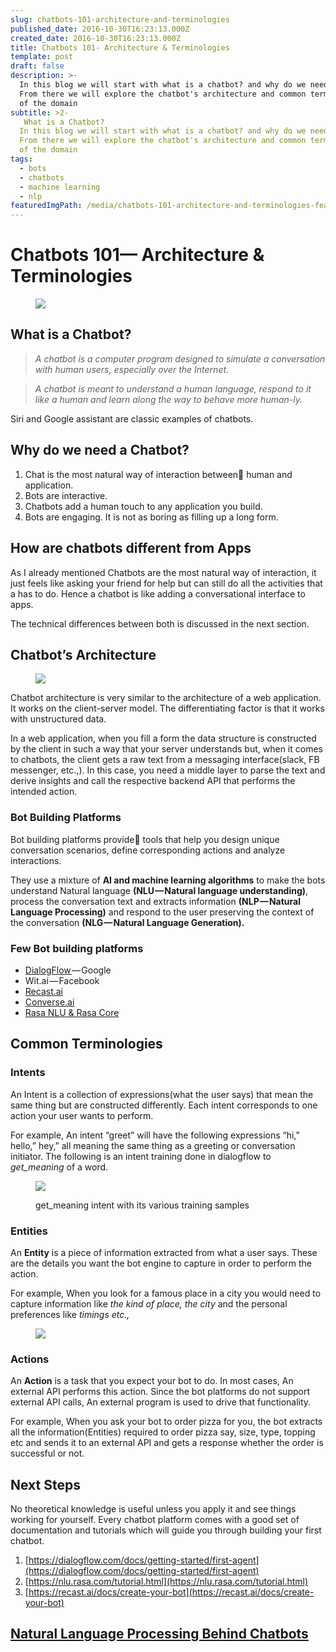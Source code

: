 ```yaml
---
slug: chatbots-101-architecture-and-terminologies
published_date: 2016-10-30T16:23:13.000Z
created_date: 2016-10-30T16:23:13.000Z
title: Chatbots 101- Architecture & Terminologies
template: post
draft: false
description: >-
  In this blog we will start with what is a chatbot? and why do we need them?.
  From there we will explore the chatbot's architecture and common terminologies
  of the domain
subtitle: >2-
   What is a Chatbot?
  In this blog we will start with what is a chatbot? and why do we need them?.
  From there we will explore the chatbot's architecture and common terminologies
  of the domain 
tags:
  - bots
  - chatbots
  - machine learning
  - nlp
featuredImgPath: /media/chatbots-101-architecture-and-terminologies-featured.jpg
---
```

# Chatbots 101— Architecture & Terminologies

<figure>

![](/media/chatbots-101-architecture-and-terminologies-featured.jpg)

</figure>

## What is a Chatbot?

> _A chatbot is a computer program designed to simulate a conversation with human users, especially over the Internet._

> _A chatbot is meant to understand a human language, respond to it like a human and learn along the way to behave more human-ly._

Siri and Google assistant are classic examples of chatbots.

## Why do we need a Chatbot?

1.  Chat is the most natural way of interaction between human and application.
2.  Bots are interactive.
3.  Chatbots add a human touch to any application you build.
4.  Bots are engaging. It is not as boring as filling up a long form.

## How are chatbots different from Apps

As I already mentioned Chatbots are the most natural way of interaction, it just feels like asking your friend for help but can still do all the activities that a has to do. Hence a chatbot is like adding a conversational interface to apps.

The technical differences between both is discussed in the next section.

## Chatbot’s Architecture

<figure>

![](/media/chatbots-101-architecture-and-terminologies-1.png)

</figure>

Chatbot architecture is very similar to the architecture of a web application. It works on the client-server model. The differentiating factor is that it works with unstructured data.

In a web application, when you fill a form the data structure is constructed by the client in such a way that your server understands but, when it comes to chatbots, the client gets a raw text from a messaging interface(slack, FB messenger, etc.,). In this case, you need a middle layer to parse the text and derive insights and call the respective backend API that performs the intended action.

### Bot Building Platforms

Bot building platforms provide tools that help you design unique conversation scenarios, define corresponding actions and analyze interactions.

They use a mixture of **AI and machine learning algorithms** to make the bots understand Natural language **(NLU — Natural language understanding)**, process the conversation text and extracts information **(NLP — Natural Language Processing)** and respond to the user preserving the context of the conversation **(NLG — Natural Language Generation).**

### Few Bot building platforms

*   [DialogFlow ](http://dialogflow.com/)— Google
*   Wit.ai — Facebook
*   [Recast.ai](https://recast.ai/)
*   [Converse.ai](http://www.converse.ai/)
*   [Rasa NLU & Rasa Core](http://rasa.com/)

## Common Terminologies

### Intents

An Intent is a collection of expressions(what the user says) that mean the same thing but are constructed differently. Each intent corresponds to one action your user wants to perform.

For example, An intent “greet” will have the following expressions “hi,” hello,” hey,” all meaning the same thing as a greeting or conversation initiator. The following is an intent training done in dialogflow to _get_meaning_ of a word.

<figure>

![](/media/chatbots-101-architecture-and-terminologies-2.png)

<figcaption>get_meaning intent with its various training samples</figcaption></figure>

### **Entities**

An **Entity** is a piece of information extracted from what a user says. These are the details you want the bot engine to capture in order to perform the action.

For example, When you look for a famous place in a city you would need to capture information like _the kind of place, the city_ and the personal preferences like _timings etc.,_

<figure>

![](/media/chatbots-101-architecture-and-terminologies-3.png)

</figure>

### **Actions**

An **Action** is a task that you expect your bot to do. In most cases, An external API performs this action. Since the bot platforms do not support external API calls, An external program is used to drive that functionality.

For example, When you ask your bot to order pizza for you, the bot extracts all the information(Entities) required to order pizza say, size, type, topping etc and sends it to an external API and gets a response whether the order is successful or not.

## Next Steps

No theoretical knowledge is useful unless you apply it and see things working for yourself. Every chatbot platform comes with a good set of documentation and tutorials which will guide you through building your first chatbot.

1.  [https://dialogflow.com/docs/getting-started/first-agent](https://dialogflow.com/docs/getting-started/first-agent)
2.  [https://nlu.rasa.com/tutorial.html](https://nlu.rasa.com/tutorial.html)
3.  [https://recast.ai/docs/create-your-bot](https://recast.ai/docs/create-your-bot)

## [Natural Language Processing Behind Chatbots](https://medium.com/@bhavaniravi/demystifying-rasa-nlu-1-training-91a08429c9fb)


